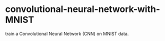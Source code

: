 # convolutional-neural-network-with-MNIST
train a Convolutional Neural Network (CNN) on MNIST data.
